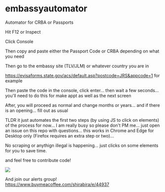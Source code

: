# embassyautomator
Automator for CRBA or Passports


Hit F12 or Inspect

Click Console 

Then copy and paste either the Passport Code or CRBA depending on what you need


Then go to the embassy site (TLV/JLM) or whatever country you are in

https://evisaforms.state.gov/acs/default.asp?postcode=JRS&appcode=1 for example

Then paste the code in the console, click enter... then wait a few seconds... you'll need to do this for make appt as well as the next screen

After, you will proceed as normal and change months or years... and if there is an opening... fill out as usual 


TLDR it just automates the first two steps (by using JS to click on elements) of the process for now... I am really busy so please don't PM me... just open an issue on this repo with questions... this works in Chrome and Edge for Desktop only (Firefox requires an extra step or two)...

No scraping or anythign illegal is happening... just clicks on some elements for you to save time. 

and feel free to contribute code!

<a href="https://www.buymeacoffee.com/shirabira"><img src="https://img.buymeacoffee.com/button-api/?text=Buy me a coffee&emoji=&slug=shirabira&button_colour=5F7FFF&font_colour=ffffff&font_family=Lato&outline_colour=000000&coffee_colour=FFDD00"></a>


And join our alerts group! https://www.buymeacoffee.com/shirabira/e/44937 
